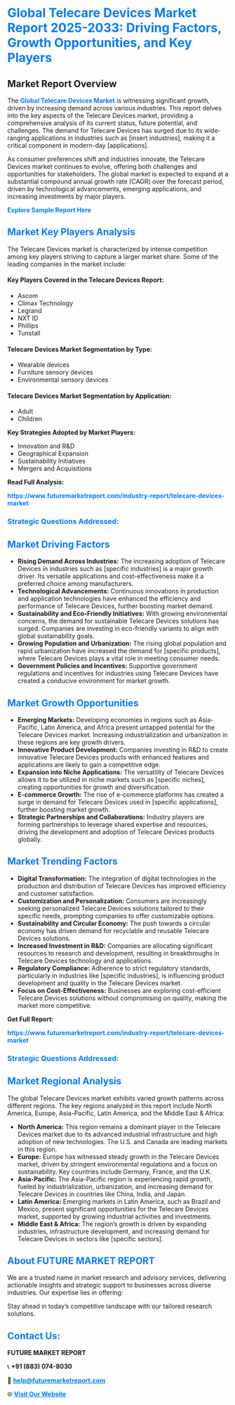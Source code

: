 <h1 style="color: #007BFF;">Global Telecare Devices Market Report 2025-2033: Driving Factors, Growth Opportunities, and Key Players</h1>

<section id="overview">
<h2>Market Report Overview</h2>
<p>The <a href="https://www.futuremarketreport.com/industry-report/telecare-devices-market" style="color: #007BFF; text-decoration: none;"><strong>Global Telecare Devices Market</strong></a> is witnessing significant growth, driven by increasing demand across various industries. This report delves into the key aspects of the Telecare Devices market, providing a comprehensive analysis of its current status, future potential, and challenges. The demand for Telecare Devices has surged due to its wide-ranging applications in industries such as [insert industries], making it a critical component in modern-day [applications].</p>
<p>As consumer preferences shift and industries innovate, the Telecare Devices market continues to evolve, offering both challenges and opportunities for stakeholders. The global market is expected to expand at a substantial compound annual growth rate (CAGR) over the forecast period, driven by technological advancements, emerging applications, and increasing investments by major players.</p>
</section>

<section id="overview">
<p><a href="https://www.futuremarketreport.com/request-sample/reportId=101505" style="color: #007BFF; text-decoration: none;"><strong>Explore Sample Report Here</strong></a></p>
</section>

<section id="key-players">
<h2 style="color: #007BFF;">Market Key Players Analysis</h2>
<p>The Telecare Devices market is characterized by intense competition among key players striving to capture a larger market share. Some of the leading companies in the market include:</p>
<h4>Key Players Covered in the Telecare Devices Report:</h4>
<ul><li>Ascom</li><li>Climax Technology</li><li>Legrand</li><li>NXT ID</li><li>Phillips</li><li>Tunstall</li></ul>
<h4>Telecare Devices Market Segmentation by Type:</h4>
<ul><li>Wearable devices</li><li>Furniture sensory devices</li><li>Environmental sensory devices</li></ul>

<h4>Telecare Devices Market Segmentation by Application:</h4>
<ul><li>Adult</li><li>Children</li></ul>
<p><strong>Key Strategies Adopted by Market Players:</strong></p>
<ul>
<li>Innovation and R&D</li>
<li>Geographical Expansion</li>
<li>Sustainability Initiatives</li>
<li>Mergers and Acquisitions</li>
</ul>
</section>

<section>
<p><strong>Read Full Analysis: </strong></p><a href="https://www.futuremarketreport.com/industry-report/telecare-devices-market" style="color: #007BFF; text-decoration: none;"><strong>https://www.futuremarketreport.com/industry-report/telecare-devices-market</strong></a>
<h3 style="color: #007BFF;">Strategic Questions Addressed:</h3>
</section>

<section id="driving-factors">
<h2 style="color: #007BFF;">Market Driving Factors</h2>
<ul>
<li><strong>Rising Demand Across Industries:</strong> The increasing adoption of Telecare Devices in industries such as [specific industries] is a major growth driver. Its versatile applications and cost-effectiveness make it a preferred choice among manufacturers.</li>
<li><strong>Technological Advancements:</strong> Continuous innovations in production and application technologies have enhanced the efficiency and performance of Telecare Devices, further boosting market demand.</li>
<li><strong>Sustainability and Eco-Friendly Initiatives:</strong> With growing environmental concerns, the demand for sustainable Telecare Devices solutions has surged. Companies are investing in eco-friendly variants to align with global sustainability goals.</li>
<li><strong>Growing Population and Urbanization:</strong> The rising global population and rapid urbanization have increased the demand for [specific products], where Telecare Devices plays a vital role in meeting consumer needs.</li>
<li><strong>Government Policies and Incentives:</strong> Supportive government regulations and incentives for industries using Telecare Devices have created a conducive environment for market growth.</li>
</ul>
</section>

<section id="growth-opportunities">
<h2 style="color: #007BFF;">Market Growth Opportunities</h2>
<ul>
<li><strong>Emerging Markets:</strong> Developing economies in regions such as Asia-Pacific, Latin America, and Africa present untapped potential for the Telecare Devices market. Increasing industrialization and urbanization in these regions are key growth drivers.</li>
<li><strong>Innovative Product Development:</strong> Companies investing in R&D to create innovative Telecare Devices products with enhanced features and applications are likely to gain a competitive edge.</li>
<li><strong>Expansion into Niche Applications:</strong> The versatility of Telecare Devices allows it to be utilized in niche markets such as [specific niches], creating opportunities for growth and diversification.</li>
<li><strong>E-commerce Growth:</strong> The rise of e-commerce platforms has created a surge in demand for Telecare Devices used in [specific applications], further boosting market growth.</li>
<li><strong>Strategic Partnerships and Collaborations:</strong> Industry players are forming partnerships to leverage shared expertise and resources, driving the development and adoption of Telecare Devices products globally.</li>
</ul>
</section>

<section id="trending-factors">
<h2 style="color: #007BFF;">Market Trending Factors</h2>
<ul>
<li><strong>Digital Transformation:</strong> The integration of digital technologies in the production and distribution of Telecare Devices has improved efficiency and customer satisfaction.</li>
<li><strong>Customization and Personalization:</strong> Consumers are increasingly seeking personalized Telecare Devices solutions tailored to their specific needs, prompting companies to offer customizable options.</li>
<li><strong>Sustainability and Circular Economy:</strong> The push towards a circular economy has driven demand for recyclable and reusable Telecare Devices solutions.</li>
<li><strong>Increased Investment in R&D:</strong> Companies are allocating significant resources to research and development, resulting in breakthroughs in Telecare Devices technology and applications.</li>
<li><strong>Regulatory Compliance:</strong> Adherence to strict regulatory standards, particularly in industries like [specific industries], is influencing product development and quality in the Telecare Devices market.</li>
<li><strong>Focus on Cost-Effectiveness:</strong> Businesses are exploring cost-efficient Telecare Devices solutions without compromising on quality, making the market more competitive.</li>
</ul>
</section>

<section>
<p><strong>Get Full Report: </strong></p><a href="https://www.futuremarketreport.com/industry-report/telecare-devices-market" style="color: #007BFF; text-decoration: none;"><strong>https://www.futuremarketreport.com/industry-report/telecare-devices-market</strong></a>
<h3 style="color: #007BFF;">Strategic Questions Addressed:</h3>
</section>


<section id="regional-analysis">
<h2 style="color: #007BFF;">Market Regional Analysis</h2>
<p>The global Telecare Devices market exhibits varied growth patterns across different regions. The key regions analyzed in this report include North America, Europe, Asia-Pacific, Latin America, and the Middle East & Africa:</p>
<ul>
<li><strong>North America:</strong> This region remains a dominant player in the Telecare Devices market due to its advanced industrial infrastructure and high adoption of new technologies. The U.S. and Canada are leading markets in this region.</li>
<li><strong>Europe:</strong> Europe has witnessed steady growth in the Telecare Devices market, driven by stringent environmental regulations and a focus on sustainability. Key countries include Germany, France, and the U.K.</li>
<li><strong>Asia-Pacific:</strong> The Asia-Pacific region is experiencing rapid growth, fueled by industrialization, urbanization, and increasing demand for Telecare Devices in countries like China, India, and Japan.</li>
<li><strong>Latin America:</strong> Emerging markets in Latin America, such as Brazil and Mexico, present significant opportunities for the Telecare Devices market, supported by growing industrial activities and investments.</li>
<li><strong>Middle East & Africa:</strong> The region’s growth is driven by expanding industries, infrastructure development, and increasing demand for Telecare Devices in sectors like [specific sectors].</li>
</ul>
</section>

<footer>
<h2 style="color: #007BFF;">About FUTURE MARKET REPORT</h2>
<p>We are a trusted name in market research and advisory services, delivering actionable insights and strategic support to businesses across diverse industries. Our expertise lies in offering:</p>

<p>Stay ahead in today’s competitive landscape with our tailored research solutions.</p>

<h2 style="color: #007BFF;">Contact Us:</h2>
<p><strong>FUTURE MARKET REPORT</strong></p>
<p>📞 <strong>+91 (883) 074-8030</strong></p>
<p>📧 <strong><a href="mailto:help@futuremarketreport.com" style="color: #007BFF;">help@futuremarketreport.com</a></strong></p>
<p>🌐 <strong><a href="https://www.futuremarketreport.com/" style="color: #007BFF;">Visit Our Website</a></strong></p>
</footer>